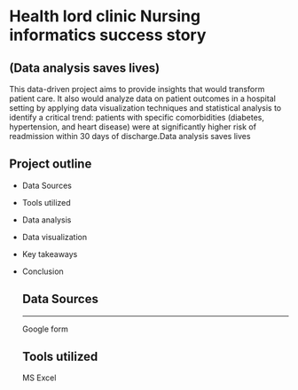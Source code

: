 # Health lord clinic Nursing informatics success story 
(Data analysis saves lives)
---
This data-driven project aims to provide insights that would transform patient care. It also would analyze data on patient outcomes in a hospital setting by applying data visualization techniques and statistical analysis to identify a critical trend: patients with specific comorbidities (diabetes, hypertension, and heart disease) were at significantly higher risk of readmission within 30 days of discharge.Data analysis saves lives

## Project outline

- Data Sources
- Tools utilized
- Data analysis
- Data visualization
- Key takeaways
- Conclusion

  ## Data Sources
  ---
  Google form

  ## Tools utilized
  MS Excel
